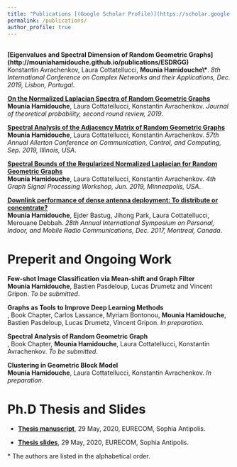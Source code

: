 ```yaml
---
title: "Publications [(Google Scholar Profile)](https://scholar.google.com/citations?user=mMEdVfoAAAAJ&hl=en)"
permalink: /publications/
author_profile: true
---
```



<br>
<b>[Eigenvalues and Spectral Dimension of Random Geometric Graphs](http://mouniahamidouche.github.io/publications/ESDRGG)</b> <br> 
 Konstantin Avrachenkov,  Laura Cottatellucci, <b>Mounia Hamidouche\*</b>.
<i>8th International Conference on Complex Networks and their Applications,  Dec. 2019, Lisbon, Portugal</i>.

<b>[On the Normalized Laplacian Spectra of Random Geometric Graphs](http://mouniahamidouche.github.io/publications/ONLSRGG)</b> <br> 
<b>Mounia Hamidouche</b>, Laura Cottatellucci, Konstantin Avrachenkov.
<i>Journal of theoretical probability, second round review, 2019</i>.

<b>[Spectral Analysis of the Adjacency Matrix of Random Geometric Graphs](http://mouniahamidouche.github.io/publications/SAAMRGG)</b> <br> 
<b>Mounia Hamidouche</b>, Laura Cottatellucci, Konstantin Avrachenkov.
<i>57th Annual Allerton Conference on Communication, Control, and Computing, Sep. 2019, Illinois, USA</i>.

<b>[Spectral Bounds of the Regularized Normalized Laplacian for Random Geometric Graphs](http://mouniahamidouche.github.io/publications/SBRNLRGG)</b> <br> 
<b>Mounia Hamidouche</b>, Laura Cottatellucci, Konstantin Avrachenkov.
<i>4th Graph Signal Processing Workshop, Jun. 2019, Minneapolis, USA</i>.


<b>[Downlink performance of dense antenna deployment: To distribute or concentrate?](http://mouniahamidouche.github.io/publications/ESDRGG)</b> <br> 
<b> Mounia Hamidouche</b>, Ejder Bastug, Jihong Park, Laura Cottatellucci, Merouane Debbah.
<i>28th Annual International Symposium on Personal, Indoor, and Mobile Radio Communications,  Dec. 2017, Montreal, Canada</i>.

# Preperit and Ongoing Work

  

<b>Few-shot Image Classification via Mean-shift and Graph Filter</b><br> 
 <b>Mounia Hamidouche</b>,  Bastien Pasdeloup, Lucas Drumetz and Vincent Gripon.
<i>To be submitted</i>.

<b>Graphs as Tools to Improve Deep Learning Methods</b> <br>, Book Chapter,
Carlos Lassance, Myriam Bontonou, <b>Mounia Hamidouche</b>, Bastien Pasdeloup, Lucas Drumetz, Vincent Gripon.
<i>In preparation</i>.

<b>Spectral Analysis of Random Geometric Graph</b> <br>, Book Chapter, 
<b>Mounia Hamidouche</b>, Laura Cottatellucci, Konstantin Avrachenkov.
<i>To be submitted</i>.

<b>Clustering in Geometric Block Model</b> <br> 
<b>Mounia Hamidouche</b>, Laura Cottatellucci, Konstantin Avrachenkov.
<i>In preparation</i>.


# Ph.D Thesis and Slides 

* **[Thesis manuscript](https://mouniahamidouche.github.io/files/thesis.pdf)**, 29 May, 2020,  EURECOM, Sophia Antipolis.

* **[Thesis slides](https://mouniahamidouche.github.io/files/slides.pdf)**, 29 May, 2020,  EURECOM, Sophia Antipolis.






\* The authors are listed in the alphabetical order.